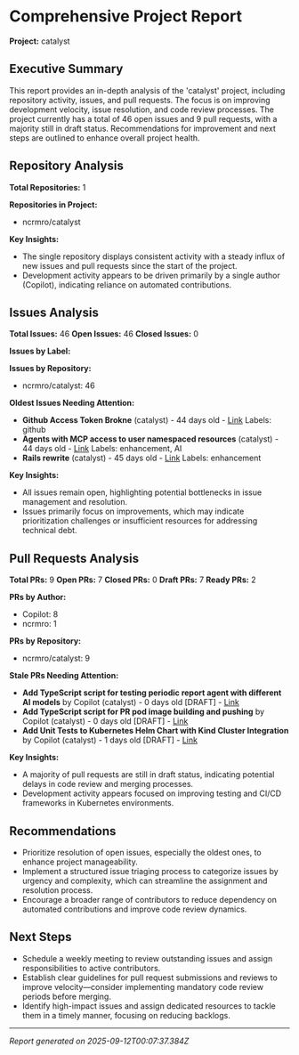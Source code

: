 
# Comprehensive Project Report

**Project:** catalyst

## Executive Summary
This report provides an in-depth analysis of the 'catalyst' project, including repository activity, issues, and pull requests. The focus is on improving development velocity, issue resolution, and code review processes. The project currently has a total of 46 open issues and 9 pull requests, with a majority still in draft status. Recommendations for improvement and next steps are outlined to enhance overall project health.

## Repository Analysis
**Total Repositories:** 1

**Repositories in Project:**
  - ncrmro/catalyst

**Key Insights:**
  - The single repository displays consistent activity with a steady influx of new issues and pull requests since the start of the project.
  - Development activity appears to be driven primarily by a single author (Copilot), indicating reliance on automated contributions.

## Issues Analysis
**Total Issues:** 46
**Open Issues:** 46
**Closed Issues:** 0

**Issues by Label:**


**Issues by Repository:**
  - ncrmro/catalyst: 46

**Oldest Issues Needing Attention:**
  - **Github Access Token Brokne** (catalyst) - 44 days old - [Link](https://github.com/ncrmro/catalyst/issues/75)
    Labels: github
  - **Agents with MCP access to user namespaced resources** (catalyst) - 44 days old - [Link](https://github.com/ncrmro/catalyst/issues/88)
    Labels: enhancement, AI
  - **Rails rewrite** (catalyst) - 45 days old - [Link](https://github.com/ncrmro/catalyst/issues/76)
    Labels: enhancement

**Key Insights:**
  - All issues remain open, highlighting potential bottlenecks in issue management and resolution.
  - Issues primarily focus on improvements, which may indicate prioritization challenges or insufficient resources for addressing technical debt.

## Pull Requests Analysis
**Total PRs:** 9
**Open PRs:** 7
**Closed PRs:** 0
**Draft PRs:** 7
**Ready PRs:** 2

**PRs by Author:**
  - Copilot: 8
  - ncrmro: 1

**PRs by Repository:**
  - ncrmro/catalyst: 9

**Stale PRs Needing Attention:**
  - **Add TypeScript script for testing periodic report agent with different AI models** by Copilot (catalyst) - 0 days old [DRAFT] - [Link](https://github.com/ncrmro/catalyst/pull/285)
  - **Add TypeScript script for PR pod image building and pushing** by Copilot (catalyst) - 0 days old [DRAFT] - [Link](https://github.com/ncrmro/catalyst/pull/284)
  - **Add Unit Tests to Kubernetes Helm Chart with Kind Cluster Integration** by Copilot (catalyst) - 1 days old [DRAFT] - [Link](https://github.com/ncrmro/catalyst/pull/251)

**Key Insights:**
  - A majority of pull requests are still in draft status, indicating potential delays in code review and merging processes.
  - Development activity appears focused on improving testing and CI/CD frameworks in Kubernetes environments.

## Recommendations
  - Prioritize resolution of open issues, especially the oldest ones, to enhance project manageability.
  - Implement a structured issue triaging process to categorize issues by urgency and complexity, which can streamline the assignment and resolution process.
  - Encourage a broader range of contributors to reduce dependency on automated contributions and improve code review dynamics.

## Next Steps
  - Schedule a weekly meeting to review outstanding issues and assign responsibilities to active contributors.
  - Establish clear guidelines for pull request submissions and reviews to improve velocity—consider implementing mandatory code review periods before merging.
  - Identify high-impact issues and assign dedicated resources to tackle them in a timely manner, focusing on reducing backlogs.

---
*Report generated on 2025-09-12T00:07:37.384Z*
